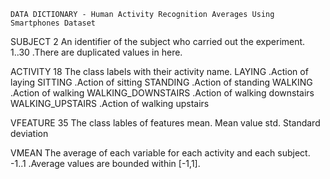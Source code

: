 	DATA DICTIONARY - Human Activity Recognition Averages Using Smartphones Dataset
SUBJECT 2
	An identifier of the subject who carried out the experiment.
	1..30	.There are duplicated values in here.

ACTIVITY 18
	The class labels with their activity name.
	LAYING .Action of laying
	SITTING .Action of sitting
	STANDING .Action of standing
	WALKING .Action of walking
	WALKING_DOWNSTAIRS .Action of walking downstairs
	WALKING_UPSTAIRS .Action of walking upstairs

VFEATURE 35
	The class lables of features
	mean. Mean value
	std. Standard deviation

VMEAN 
	 The average of each variable for each activity and each subject.	
	 -1..1	.Average values are bounded within [-1,1].



